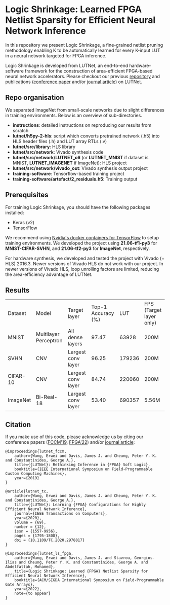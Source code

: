 # Logic Shrinkage: Learned FPGA Netlist Sparsity for Efficient Neural Network Inference

In this repository we present Logic Shrinkage, a fine-grained netlist pruning methodology enabling K to be automatically learned for every K-input LUT in a neural network targeted for FPGA inference.

Logic Shrinkage is developed from LUTNet, an end-to-end hardware-software framework for the construction of area-efficient FPGA-based neural network accelerators. Please checkout our previous [repository](https://github.com/awai54st/LUTNet) and publications ([conference paper](https://arxiv.org/abs/2112.02346) and/or [journal article](https://arxiv.org/abs/1910.12625)) on LUTNet.

## Repo organisation

We separated ImageNet from small-scale networks due to slight differences in training environments.
Below is an overview of sub-directories.

* __instructions__: detailed instructions on reproducing our results from scratch
* __lutnet/h5py-2-hls__: script which converts pretrained network (.h5) into HLS header files (.h) and LUT array RTLs (.v)
* __lutnet/src/library__: HLS library
* __lutnet/src/network__: Vivado synthesis code
* __lutnet/src/network/LUTNET_c6__ (or __LUTNET_MNIST__ if dataset is MNIST, __LUTNET_IMAGENET__ if ImageNet): HLS project
* __lutnet/src/network/vivado_out__: Vivado synthesis output project
* __training-software__: Tensorflow-based training project
* __training-software/artefact/2_residuals.h5__: Training output

## Prerequisites

For training Logic Shrinkage, you should have the following packages installed:
* Keras (v2)
* TensorFlow

We recommend using [Nvidia's docker containers for TensorFlow](https://catalog.ngc.nvidia.com/orgs/nvidia/containers/tensorflow) to setup training environments.
We developed the project using __21.06-tf1-py3__ for __MNIST-CIFAR-SVHN__, and __21.06-tf2-py3__ for __ImageNet__, respectively.

For hardware synthesis, we developed and tested the project with Vivado (+ HLS) 2016.3. 
Newer versions of Vivado HLS do not work with our project. 
In newer versions of Vivado HLS, loop unrolling factors are limited, reducing the area-efficiency advantage of LUTNet.

## Results

<table>
  <tr>
    <td>Dataset</td>
    <td>Model</td>
    <td>Target layer</td>
    <td>Top-1 Accuracy (%)</td>
    <td>LUT</td>
    <td>FPS (Target layer only)</td>
  </tr>
  <tr>
    <td>MNIST</td>
    <td>Multilayer Perceptron</td>
    <td>All dense layers</td>
    <td>97.47</td>
    <td>63928</td>
    <td>200M</td>
  </tr>
  <tr>
    <td>SVHN</td>
    <td>CNV</td>
    <td>Largest conv layer</td>
    <td>96.25</td>
    <td>179236</td>
    <td>200M</td>
  </tr>
  <tr>
    <td>CIFAR-10</td>
    <td>CNV</td>
    <td>Largest conv layer</td>
    <td>84.74</td>
    <td>220060</td>
    <td>200M</td>
  </tr>
  <tr>
    <td>ImageNet</td>
    <td>Bi-Real-18</td>
    <td>Largest conv layer</td>
    <td>53.40</td>
    <td>690357</td>
    <td>5.56M</td>
  </tr>
</table>

## Citation

If you make use of this code, please acknowledge us by citing our conference papers ([FCCM'19](https://arxiv.org/abs/1904.00938), [FPGA'22](https://arxiv.org/abs/2112.02346)) and/or [journal article](https://arxiv.org/abs/1910.12625):

    @inproceedings{lutnet_fccm,
		author={Wang, Erwei and Davis, James J. and Cheung, Peter Y. K. and Constantinides, George A.},
		title={{LUTNet}: Rethinking Inference in {FPGA} Soft Logic},
		booktitle={IEEE International Symposium on Field-Programmable Custom Computing Machines},
		year={2019}
    }

	@article{lutnet_tc,
		author={Wang, Erwei and Davis, James J. and Cheung, Peter Y. K. and Constantinides, George A.},
		title={{LUTNet}: Learning {FPGA} Configurations for Highly Efficient Neural Network Inference},
		journal={IEEE Transactions on Computers},
		year={2020},
		volume = {69},
		number = {12},
		issn = {1557-9956},
		pages = {1795-1808},
		doi = {10.1109/TC.2020.2978817}
	}
	
	@inproceedings{lutnet_ls_fpga,
		author={Wang, Erwei and Davis, James J. and Stavrou, Georgios-Ilias and Cheung, Peter Y. K. and Constantinides, George A. and Abdelfattah, Mohamed},
		title={Logic Shrinkage: Learned {FPGA} Netlist Sparsity for Efficient Neural Network Inference},
		booktitle={ACM/SIGDA International Symposium on Field-Programmable Gate Arrays},
		year={2022},
		note={to appear}
    }
